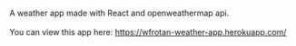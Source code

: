 A weather app made with React and openweathermap api.
<br>
<br>
You can view this app here: https://wfrotan-weather-app.herokuapp.com/
